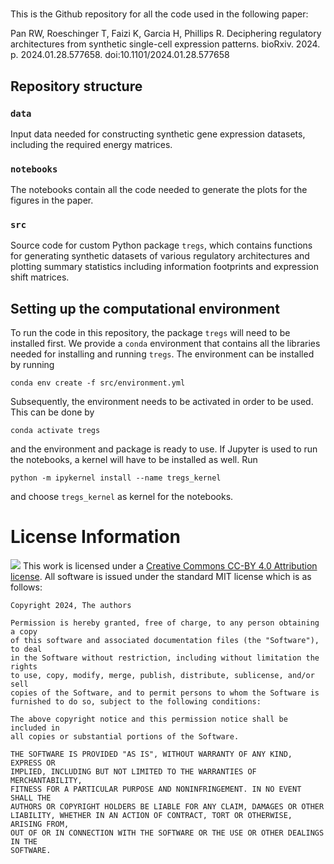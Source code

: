 #

This is the Github repository for all the code used in the following paper:

Pan RW, Roeschinger T, Faizi K, Garcia H, Phillips R. Deciphering regulatory architectures from synthetic single-cell expression patterns. bioRxiv. 2024. p. 2024.01.28.577658. doi:10.1101/2024.01.28.577658

## Repository structure

### **`data`** 
Input data needed for constructing synthetic gene expression datasets, including the required energy matrices.

### **`notebooks`** 
The notebooks contain all the code needed to generate the plots for the figures in the paper.

### **`src`**
Source code for custom Python package `tregs`, which contains functions for generating synthetic datasets of various regulatory architectures and plotting summary statistics including information footprints and expression shift matrices.

## Setting up the computational environment

To run the code in this repository, the package `tregs` will need to be installed first. We provide a `conda` environment that contains all the libraries needed for installing and running `tregs`. The environment can be installed by running

```
conda env create -f src/environment.yml
```

Subsequently, the environment needs to be activated in order to be used. This can be done by

```
conda activate tregs
```

and the environment and package is ready to use. If Jupyter is used to run the notebooks, 
a kernel will have to be installed as well. Run

```
python -m ipykernel install --name tregs_kernel
```

and choose `tregs_kernel` as kernel for the notebooks.

# License Information
<img src="https://licensebuttons.net/l/by/3.0/88x31.png"> This work is
licensed under a [Creative Commons CC-BY 4.0 Attribution license](https://creativecommons.org/licenses/by/4.0/). All
software is issued under the standard MIT license which is as follows:

```
Copyright 2024, The authors

Permission is hereby granted, free of charge, to any person obtaining a copy
of this software and associated documentation files (the "Software"), to deal
in the Software without restriction, including without limitation the rights
to use, copy, modify, merge, publish, distribute, sublicense, and/or sell
copies of the Software, and to permit persons to whom the Software is
furnished to do so, subject to the following conditions:

The above copyright notice and this permission notice shall be included in
all copies or substantial portions of the Software.

THE SOFTWARE IS PROVIDED "AS IS", WITHOUT WARRANTY OF ANY KIND, EXPRESS OR
IMPLIED, INCLUDING BUT NOT LIMITED TO THE WARRANTIES OF MERCHANTABILITY,
FITNESS FOR A PARTICULAR PURPOSE AND NONINFRINGEMENT. IN NO EVENT SHALL THE
AUTHORS OR COPYRIGHT HOLDERS BE LIABLE FOR ANY CLAIM, DAMAGES OR OTHER
LIABILITY, WHETHER IN AN ACTION OF CONTRACT, TORT OR OTHERWISE, ARISING FROM,
OUT OF OR IN CONNECTION WITH THE SOFTWARE OR THE USE OR OTHER DEALINGS IN THE
SOFTWARE.
```
